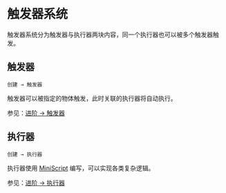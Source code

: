 # 触发器系统

触发器系统分为触发器与执行器两块内容，同一个执行器也可以被多个触发器触发。

## 触发器

`创建 → 触发器`

触发器可以被指定的物体触发，此时关联的执行器将自动执行。

参见：[进阶 → 触发器](/advanced/trigger.md)

## 执行器

`创建 → 执行器`

执行器使用 [MiniScript](https://miniscript.org/) 编写，可以实现各类复杂逻辑。

参见：[进阶 → 执行器](/advanced/executor.md)
